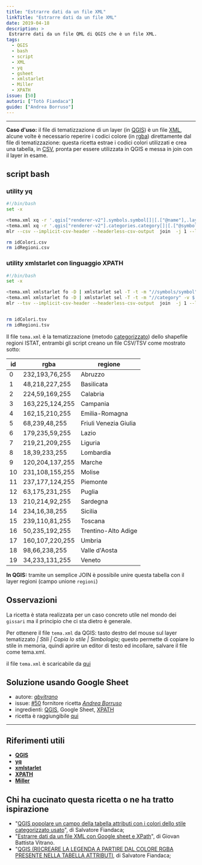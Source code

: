 ```yaml
---
title: "Estrarre dati da un file XML"
linkTitle: "Estrarre dati da un file XML"
date: 2019-04-18
description: >
 Estrarre dati da un file QML di QGIS che è un file XML.
tags:
  - QGIS
  - bash
  - script
  - XML
  - yq
  - gsheet
  - xmlstarlet
  - Miller
  - XPATH
issue: [50]
autori: ["Totò Fiandaca"]
guide: ["Andrea Borruso"]
---
```


---

**Caso d'uso:** il file di tematizzazione di un layer (in [QGIS](https://qgis.org/it/site/)) è un file [XML](https://it.wikipedia.org/wiki/XML), alcune volte è necessario reperire i codici colore (in [rgba](https://it.wikipedia.org/wiki/RGBA)) direttamente dal file di tematizzazione: questa ricetta estrae i codici colori utilizzati e crea una tabella, in [CSV](https://it.wikipedia.org/wiki/Comma-separated_values), pronta per essere utilizzata in QGIS e messa in join con il layer in esame.

## script bash

### utility yq

```bash
#!/bin/bash
set -x

<tema.xml xq -r '.qgis["renderer-v2"].symbols.symbol[]|[.["@name"],.layer.prop[1]["@v"]]|@csv' >./idColori.csv
<tema.xml xq -r '.qgis["renderer-v2"].categories.category[]|[.["@symbol"],.["@value"]]|@csv' >./idRegioni.csv
mlr --csv --implicit-csv-header --headerless-csv-output  join  -j 1 --lp colori --rp regioni -f idColori.csv idRegioni.csv >./out_regioni_yq.csv

rm idColori.csv
rm idRegioni.csv
```

### utility xmlstarlet con linguaggio XPATH

```bash
#!/bin/bash
set -x

<tema.xml xmlstarlet fo -D | xmlstarlet sel -T -t -m "//symbols/symbol" -v $'concat(@name,"\t",layer/prop[@k="color"]/@v)' -n >./idColori.tsv
<tema.xml xmlstarlet fo -D | xmlstarlet sel -T -t -m "//category" -v $'concat(@symbol,"\t",@value)' -n >./idRegioni.tsv
mlr --tsv --implicit-csv-header --headerless-csv-output  join  -j 1 --lp colori --rp regioni -f idColori.tsv idRegioni.tsv >./out_regioni_xpath.tsv


rm idColori.tsv
rm idRegioni.tsv
```

Il file `tema.xml` è la tematizzazione (metodo [categorizzato](https://docs.qgis.org/3.4/it/docs/user_manual/working_with_vector/vector_properties.html#categorized-renderer)) dello shapefile regioni ISTAT, entrambi gli script creano un file CSV/TSV come mostrato sotto:


id|rgba|regione
--|----|-----
0|232,193,76,255|Abruzzo
1|48,218,227,255|Basilicata
2|224,59,169,255|Calabria
3|163,225,124,255|Campania
4|162,15,210,255|Emilia-Romagna
5|68,239,48,255|Friuli Venezia Giulia
6|179,235,59,255|Lazio
7|219,21,209,255|Liguria
8|18,39,233,255|Lombardia
9|120,204,137,255|Marche
10|231,108,155,255|Molise
11|237,177,124,255|Piemonte
12|63,175,231,255|Puglia
13|210,214,92,255|Sardegna
14|234,16,38,255|Sicilia
15|239,110,81,255|Toscana
16|50,235,192,255|Trentino-Alto Adige
17|160,107,220,255|Umbria
18|98,66,238,255|Valle d'Aosta
19|34,233,131,255|Veneto

**In QGIS:** tramite un semplice JOIN è possibile unire questa tabella con il layer regioni (campo unione `regioni`)


## Osservazioni

La ricetta è stata realizzata per un caso concreto utile nel mondo dei `gissari` ma il principio che ci sta dietro è generale.

Per ottenere il file `tema.xml` da QGIS: tasto destro del mouse sul layer tematizzato *| Stili | Copia lo stile | Simbologia*; questo permette di copiare lo stile in memoria, quindi aprire un editor di testo ed incollare, salvare il file come tema.xml.

il file `tema.xml` è scaricabile da [qui](https://github.com/opendatasicilia/tansignari/files/3055033/tema.zip)

## Soluzione usando Google Sheet

* autore: *[gbvitrano](https://twitter.com/gbvitrano)*
* issue: [#50](https://github.com/opendatasicilia/tansignari/issues/50) fornitore ricetta *[Andrea Borruso](https://twitter.com/aborruso?lang=it)*
* ingredienti: [QGIS](https://qgis.org/it/site/), Google Sheet, [XPATH](https://www.w3schools.com/xml/xpath_intro.asp)
* ricetta è raggiungibile [qui](http://tansignari.opendatasicilia.it/it/latest/ricette/script/xml_xpath.html)

---

## Riferimenti utili

- [**QGIS**](https://qgis.org/it/site/)
- [**yq**](https://github.com/kislyuk/yq)
- [**xmlstarlet**](http://xmlstar.sourceforge.net/doc/UG/xmlstarlet-ug.html)
- [**XPATH**](https://www.w3schools.com/xml/xpath_intro.asp)
- [**Miller**](https://github.com/johnkerl/miller)

## Chi ha cucinato questa ricetta o ne ha tratto ispirazione

- "[QGIS popolare un campo della tabella attributi con i colori dello stile categorizzato usato](https://pigrecoinfinito.wordpress.com/2019/04/11/qgis-popolare-un-campo-della-tabella-attributi-con-i-colori-dello-stile-categorizzato-usato/?fbclid=IwAR3vwe7zlO3BGcIQvBkg8cMUqwImyKMhNz6GOcdU1yRD7j4WjNS_dssuuGA)", di Salvatore Fiandaca;
- "[Estrarre dati da un file XML con Google sheet e XPath](https://medium.com/coseerobe/estrarre-dati-da-un-file-xml-con-google-sheet-e-xpath-b9e56be403)", di Giovan Battista Vitrano.
- "[QGIS (RI)CREARE LA LEGENDA A PARTIRE DAL COLORE RGBA PRESENTE NELLA TABELLA ATTRIBUTI](https://pigrecoinfinito.wordpress.com/2019/04/16/qgis-ricreare-la-legenda-a-partire-dal-colore-rgba-presente-nella-tabella-attributi/), di Salvatore Fiandaca;
